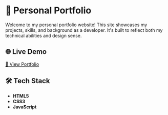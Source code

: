 # 💼 Personal Portfolio

Welcome to my personal portfolio website! This site showcases my projects, skills, and background as a developer. It's built to reflect both my technical abilities and design sense.

## 🌐 Live Demo

[🔗 View Portfolio](https://dpakdev02-dev.github.io/Portfolio/)

## 🛠️ Tech Stack

- **HTML5**
- **CSS3**
- **JavaScript**


